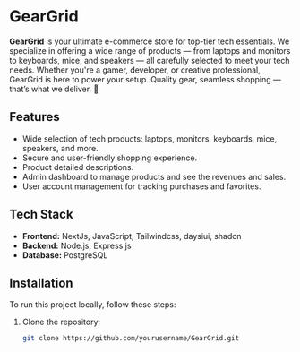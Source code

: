 # GearGrid

**GearGrid** is your ultimate e-commerce store for top-tier tech essentials. 
We specialize in offering a wide range of products — from laptops and monitors to keyboards, mice, and speakers — all carefully selected to meet your tech needs. 
Whether you're a gamer, developer, or creative professional, GearGrid is here to power your setup. Quality gear, seamless shopping — that’s what we deliver. 🚀

## Features

- Wide selection of tech products: laptops, monitors, keyboards, mice, speakers, and more.
- Secure and user-friendly shopping experience.
- Product detailed descriptions.
- Admin dashboard to manage products and see the revenues and sales.
- User account management for tracking purchases and favorites.

## Tech Stack

- **Frontend:** NextJs, JavaScript, Tailwindcss, daysiui, shadcn
- **Backend:** Node.js, Express.js
- **Database:** PostgreSQL

## Installation

To run this project locally, follow these steps:

1. Clone the repository:
   ```bash
   git clone https://github.com/yourusername/GearGrid.git
